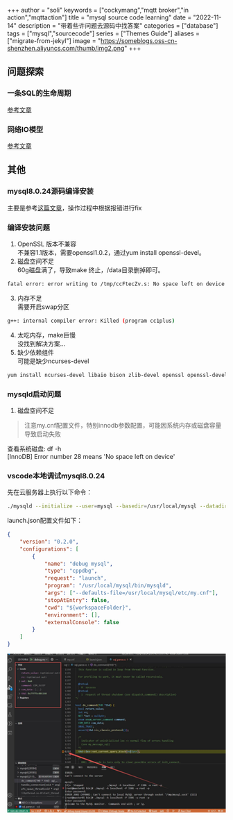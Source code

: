+++
author = "soli"
keywords = ["cockymang","mqtt broker","in action","mqttaction"]
title = "mysql source code learning"
date = "2022-11-14"
description = "带着些许问题去源码中找答案"
categories = ["database"]
tags = ["mysql","sourcecode"]
series = ["Themes Guide"]
aliases = ["migrate-from-jekyl"]
image = "https://someblogs.oss-cn-shenzhen.aliyuncs.com/thumb/img2.png"
+++
<!--more-->
## 问题探索
### 一条SQL的生命周期
[参考文章](https://blog.mipa.site/2020/06/021934.html)
### 网络IO模型
[参考文章](https://blog.51cto.com/u_15069490/2937369)
## 其他
### mysql8.0.24源码编译安装
主要是参考[这篇文章](https://www.cnblogs.com/jhno1/p/15324343.html#autoid-0-8-0)，操作过程中根据报错进行fix
### 编译安装问题
1. OpenSSL 版本不兼容<br>
不兼容1.1版本，需要openssl1.0.2，通过yum install openssl-devel。<br>
2. 磁盘空间不足<br>
60g磁盘满了，导致make 终止，/data目录删掉即可。<br>
```sh
fatal error: error writing to /tmp/ccFtecZv.s: No space left on device
```
3. 内存不足<br>
需要开启swap分区
```sh
g++: internal compiler error: Killed (program cc1plus)
```
4. 太吃内存，make巨慢<br>
没找到解决方案...
5. 缺少依赖组件<br>
可能是缺少ncurses-devel
```sh
yum install ncurses-devel libaio bison zlib-devel openssl openssl-devel patch
```
### mysqld启动问题
1. 磁盘空间不足
> 注意my.cnf配置文件，特别innodb参数配置，可能因系统内存或磁盘容量导致启动失败

查看系统磁盘: df -h<br>
[InnoDB] Error number 28 means 'No space left on device'
### vscode本地调试mysql8.0.24
先在云服务器上执行以下命令：
```sh
./mysqld --initialize --user=mysql --basedir=/usr/local/mysql --datadir=/usr/local/mysql/data
```
launch.json配置文件如下：
```json
{
    "version": "0.2.0",
    "configurations": [
        {
            "name": "debug mysql",
            "type": "cppdbg",
            "request": "launch",
            "program": "/usr/local/mysql/bin/mysqld",
            "args": ["--defaults-file=/usr/local/mysql/etc/my.cnf"],
            "stopAtEntry": false,
            "cwd": "${workspaceFolder}",
            "environment": [],
            "externalConsole": false
        }
    ]
}
```
![static/mysql-debug-capture](static/mysql-debug-capture.jpg)